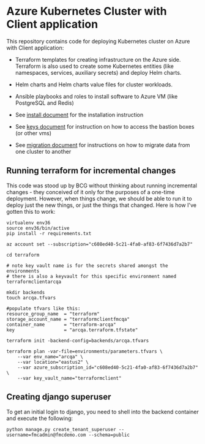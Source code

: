 # Azure Kubernetes Cluster with Client application

This repository contains code for deploying Kubernetes cluster on Azure with Client application:

- Terraform templates for creating infrastructure on the Azure side. Terraform is also used to create some
Kubernetes entities (like namespaces, services, auxiliary secrets) and deploy Helm charts.

- Helm charts and Helm charts value files for cluster workloads.

- Ansible playbooks and roles to install software to Azure VM (like PostgreSQL and Redis)

- See [install document](docs/install.md) for the installation instruction

- See [keys document](docs/keys.md) for instruction on how to access the bastion boxes (or other vms)

- See [migration document](migration.md) for instructions on how to migrate data from one cluster to another

## Running terraform for incremental changes

This code was stood up by BCG without thinking about running incremental changes - they conceived of it only for the purposes of a one-time deployment. However, when things change, we should be able to run it to deploy just the new things, or just the things that changed. Here is how I've gotten this to work:

```
virtualenv env36
source env36/bin/active
pip install -r requirements.txt

az account set --subscription="c608ed40-5c21-4fa0-af83-6f7436d7a2b7"

cd terraform

# note key vault name is for the secrets shared amongst the environments
# there is also a keyvault for this specific environment named terraformclientarcqa

mkdir backends
touch arcqa.tfvars

#populate tfvars like this:
resource_group_name  = "terraform"
storage_account_name = "terraformclientfmcqa"
container_name       = "terraform-arcqa"
key                  = "arcqa.terraform.tfstate"

terraform init -backend-config=backends/arcqa.tfvars

terraform plan -var-file=environments/parameters.tfvars \
    --var env_name="arcqa" \
    --var location="eastus2" \
    --var azure_subscription_id="c608ed40-5c21-4fa0-af83-6f7436d7a2b7" \
    --var key_vault_name="terraformclient"
 ```

## Creating django superuser

To get an initial login to django, you need to shell into the backend container and execute the following:

```python manage.py create_tenant_superuser --username=fmcadmin@fmcdemo.com --schema=public```
